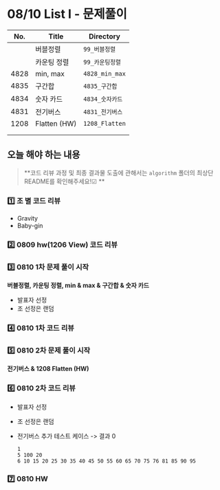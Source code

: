 # 08/10 List I - 문제풀이

| No.  | Title     | Directory       |
| ---- | --------- | --------------- |
|  | 버블정렬 | `99_버블정렬` |
|  | 카운팅 정렬 | `99_카운팅정렬` |
| 4828 | min, max  | `4828_min_max` |
| 4835 | 구간합    | `4835_구간합`   |
| 4834 | 숫자 카드 | `4834_숫자카드` |
| 4831 | 전기버스  | `4831_전기버스` |
| 1208 | Flatten (HW) | `1208_Flatten` |
|  |  |  |
|  |  |  |



## 오늘 해야 하는 내용

> **코드 리뷰 과정 및 최종 결과물 도출에 관해서는 `algorithm` 폴더의 최상단 README를 확인해주세요!☑ **  

### 1️⃣ 조 별 코드 리뷰 

- Gravity 
- Baby-gin 



### 2️⃣ 0809 hw(1206 View) 코드 리뷰





### 3️⃣ 0810 1차 문제 풀이 시작

**버블정렬, 카운팅 정렬, min  & max & 구간합 & 숫자 카드**



- 발표자 선정
- 조 선정은 랜덤



### 4️⃣ 0810 1차 코드 리뷰 





### 5️⃣ 0810 2차 문제 풀이 시작

**전기버스 & 1208 Flatten (HW)**



### 6️⃣ 0810 2차 코드 리뷰

- 발표자 선정
- 조 선정은 랜덤



- 전기버스 추가 테스트 케이스 -> 결과 0

  ```
  1
  5 100 20 
  6 10 15 20 25 30 35 40 45 50 55 60 65 70 75 76 81 85 90 95
  ```

  

### 7️⃣ 0810 HW
